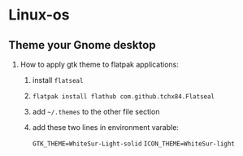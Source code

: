 # Linux-os

## Theme your Gnome desktop

1. How to apply gtk theme to flatpak applications:
    1. install `flatseal`
    2. `flatpak install flathub com.github.tchx84.Flatseal`
    3. add `~/.themes` to the other file section
    4. add these two lines in environment varable:
        
        `GTK_THEME=WhiteSur-Light-solid`
        `ICON_THEME=WhiteSur-light`
